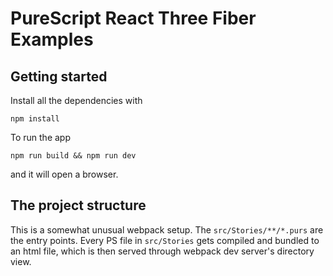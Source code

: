 # PureScript React Three Fiber Examples

## Getting started

Install all the dependencies with

```shell
npm install
```

To run the app

```shell
npm run build && npm run dev
```

and it will open a browser.

## The project structure

This is a somewhat unusual webpack setup. The `src/Stories/**/*.purs` are the
entry points. Every PS file in `src/Stories` gets compiled and bundled to an
html file, which is then served through webpack dev server's directory view.

